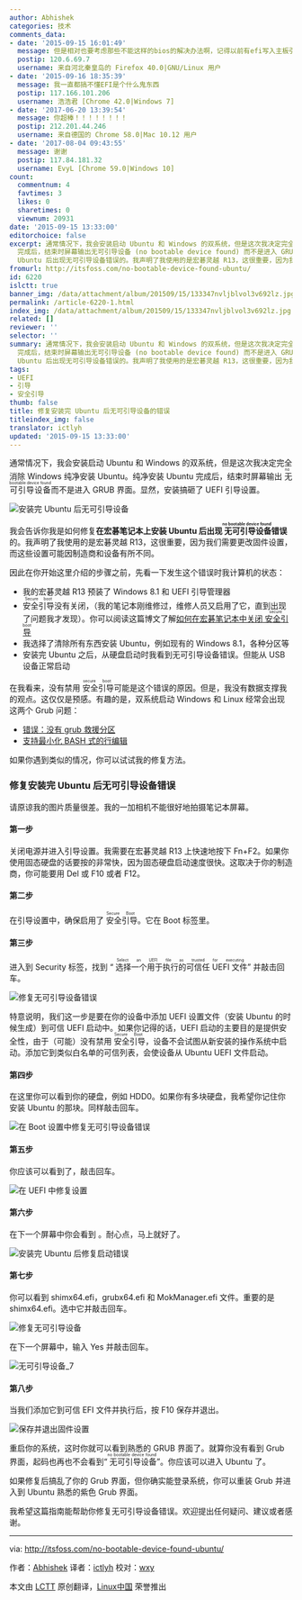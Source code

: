```yaml
---
author: Abhishek
categories: 技术
comments_data:
- date: '2015-09-15 16:01:49'
  message: 但是相对也要考虑那些不能这样的bios的解决办法啊，记得以前有efi写入主板引导的教程，但是忘记了
  postip: 120.6.69.7
  username: 来自河北秦皇岛的 Firefox 40.0|GNU/Linux 用户
- date: '2015-09-16 18:35:39'
  message: 我一直都搞不懂EFI是个什么鬼东西
  postip: 117.166.101.206
  username: 浩浩君 [Chrome 42.0|Windows 7]
- date: '2017-06-20 13:39:54'
  message: 你超棒！！！！！！！！
  postip: 212.201.44.246
  username: 来自德国的 Chrome 58.0|Mac 10.12 用户
- date: '2017-08-04 09:43:55'
  message: 谢谢
  postip: 117.84.181.32
  username: EvyL [Chrome 59.0|Windows 10]
count:
  commentnum: 4
  favtimes: 3
  likes: 0
  sharetimes: 0
  viewnum: 20931
date: '2015-09-15 13:33:00'
editorchoice: false
excerpt: 通常情况下，我会安装启动 Ubuntu 和 Windows 的双系统，但是这次我决定完全消除 Windows 纯净安装 Ubuntu。纯净安装 Ubuntu
  完成后，结束时屏幕输出无可引导设备 (no bootable device found) 而不是进入 GRUB 界面。显然，安装搞砸了 UEFI 引导设置。  我会告诉你我是如何修复在宏碁笔记本上安装
  Ubuntu 后出现无可引导设备错误的。我声明了我使用的是宏碁灵越 R13，这很重要，因为我们需要更改固件设置，而这些设置可能因制造商和设备有所不同。 因此在你开始这里介绍的步骤之前，先看一下发生这个错误时我计算机的状态：  我的宏碁灵越
fromurl: http://itsfoss.com/no-bootable-device-found-ubuntu/
id: 6220
islctt: true
banner_img: /data/attachment/album/201509/15/133347nvljblvol3v692lz.jpg
permalink: /article-6220-1.html
index_img: /data/attachment/album/201509/15/133347nvljblvol3v692lz.jpg.thumb.jpg
related: []
reviewer: ''
selector: ''
summary: 通常情况下，我会安装启动 Ubuntu 和 Windows 的双系统，但是这次我决定完全消除 Windows 纯净安装 Ubuntu。纯净安装 Ubuntu
  完成后，结束时屏幕输出无可引导设备 (no bootable device found) 而不是进入 GRUB 界面。显然，安装搞砸了 UEFI 引导设置。  我会告诉你我是如何修复在宏碁笔记本上安装
  Ubuntu 后出现无可引导设备错误的。我声明了我使用的是宏碁灵越 R13，这很重要，因为我们需要更改固件设置，而这些设置可能因制造商和设备有所不同。 因此在你开始这里介绍的步骤之前，先看一下发生这个错误时我计算机的状态：  我的宏碁灵越
tags:
- UEFI
- 引导
- 安全引导
thumb: false
title: 修复安装完 Ubuntu 后无可引导设备的错误
titleindex_img: false
translator: ictlyh
updated: '2015-09-15 13:33:00'
---
```


通常情况下，我会安装启动 Ubuntu 和 Windows 的双系统，但是这次我决定完全消除 Windows 纯净安装 Ubuntu。纯净安装 Ubuntu 完成后，结束时屏幕输出<ruby> 无可引导设备 <rp>  ( </rp> <rt>  no bootable device found </rt> <rp>  ) </rp></ruby>而不是进入 GRUB 界面。显然，安装搞砸了 UEFI 引导设置。


![安装完 Ubuntu 后无可引导设备](/data/attachment/album/201509/15/133347nvljblvol3v692lz.jpg)


我会告诉你我是如何修复**在宏碁笔记本上安装 Ubuntu 后出现<ruby> 无可引导设备 <rp>  （ </rp> <rt>  no bootable device found </rt> <rp>  ） </rp></ruby>错误**的。我声明了我使用的是宏碁灵越 R13，这很重要，因为我们需要更改固件设置，而这些设置可能因制造商和设备有所不同。


因此在你开始这里介绍的步骤之前，先看一下发生这个错误时我计算机的状态：


* 我的宏碁灵越 R13 预装了 Windows 8.1 和 UEFI 引导管理器
* <ruby> 安全引导 <rp>  ( </rp> <rt>  Secure boot </rt> <rp>  ) </rp></ruby>没有关闭，（我的笔记本刚维修过，维修人员又启用了它，直到出现了问题我才发现）。你可以阅读这篇博文了解[如何在宏碁笔记本中关闭<ruby> 安全引导 <rp>  ( </rp> <rt>  secure boot </rt> <rp>  ) </rp></ruby>](http://itsfoss.com/disable-secure-boot-in-acer/)
* 我选择了清除所有东西安装 Ubuntu，例如现有的 Windows 8.1，各种分区等
* 安装完 Ubuntu 之后，从硬盘启动时我看到无可引导设备错误。但能从 USB 设备正常启动


在我看来，没有禁用<ruby> 安全引导 <rp>  ( </rp> <rt>  secure boot </rt> <rp>  ) </rp></ruby>可能是这个错误的原因。但是，我没有数据支撑我的观点。这仅仅是预感。有趣的是，双系统启动 Windows 和 Linux 经常会出现这两个 Grub 问题：


* [错误：没有 grub 救援分区](http://itsfoss.com/solve-error-partition-grub-rescue-ubuntu-linux/)
* [支持最小化 BASH 式的行编辑](http://itsfoss.com/fix-minimal-bash-line-editing-supported-grub-error-linux/)


如果你遇到类似的情况，你可以试试我的修复方法。


### 修复安装完 Ubuntu 后无可引导设备错误


请原谅我的图片质量很差。我的一加相机不能很好地拍摄笔记本屏幕。


#### 第一步


关闭电源并进入引导设置。我需要在宏碁灵越 R13 上快速地按下 Fn+F2。如果你使用固态硬盘的话要按的非常快，因为固态硬盘启动速度很快。这取决于你的制造商，你可能要用 Del 或 F10 或者 F12。


#### 第二步


在引导设置中，确保启用了<ruby> 安全引导 <rp>  ( </rp> <rt>  Secure Boot </rt> <rp>  ) </rp></ruby>。它在 Boot 标签里。


#### 第三步


进入到 Security 标签，找到 “<ruby> 选择一个用于执行的可信任 UEFI 文件 <rp>  ( </rp> <rt>  Select an UEFI file as trusted for executing </rt> <rp>  ) </rp></ruby>” 并敲击回车。


![修复无可引导设备错误](/data/attachment/album/201509/15/133348yqlwaoo5lzhhxlto.jpg)


特意说明，我们这一步是要在你的设备中添加 UEFI 设置文件（安装 Ubuntu 的时候生成）到可信 UEFI 启动中。如果你记得的话，UEFI 启动的主要目的是提供安全性，由于（可能）没有禁用<ruby> 安全引导 <rp>  ( </rp> <rt>  Secure Boot </rt> <rp>  ) </rp></ruby>，设备不会试图从新安装的操作系统中启动。添加它到类似白名单的可信列表，会使设备从 Ubuntu UEFI 文件启动。


#### 第四步


在这里你可以看到你的硬盘，例如 HDD0。如果你有多块硬盘，我希望你记住你安装 Ubuntu 的那块。同样敲击回车。


![在 Boot 设置中修复无可引导设备错误](/data/attachment/album/201509/15/133350ym2bmwabbbaw8sv7.jpg)


#### 第五步


你应该可以看到<EFI>了，敲击回车。


![在 UEFI 中修复设置](/data/attachment/album/201509/15/133351vtg47ssk1tv74kj4.jpg)


#### 第六步


在下一个屏幕中你会看到<ubuntu> 。耐心点，马上就好了。


![安装完 Ubuntu 后修复启动错误](/data/attachment/album/201509/15/133355sxcul5ffatckc2it.jpg)


#### 第七步


你可以看到 shimx64.efi，grubx64.efi 和 MokManager.efi 文件。重要的是 shimx64.efi。选中它并敲击回车。


![修复无可引导设备](/data/attachment/album/201509/15/133402h00u3ac331l23wao.jpg)


在下一个屏幕中，输入 Yes 并敲击回车。


![无可引导设备_7](/data/attachment/album/201509/15/133405gguu3ncwwbxb4l8e.jpg)


#### 第八步


当我们添加它到可信 EFI 文件并执行后，按 F10 保存并退出。


![保存并退出固件设置](/data/attachment/album/201509/15/133409hc1e17u69fce4x37.jpg)


重启你的系统，这时你就可以看到熟悉的 GRUB 界面了。就算你没有看到 Grub 界面，起码也再也不会看到“<ruby> 无可引导设备 <rp>  ( </rp> <rt>  no bootable device found </rt> <rp>  ) </rp></ruby>”。你应该可以进入 Ubuntu 了。


如果修复后搞乱了你的 Grub 界面，但你确实能登录系统，你可以重装 Grub 并进入到 Ubuntu 熟悉的紫色 Grub 界面。


我希望这篇指南能帮助你修复无可引导设备错误。欢迎提出任何疑问、建议或者感谢。




---


via: <http://itsfoss.com/no-bootable-device-found-ubuntu/>


作者：[Abhishek](http://itsfoss.com/author/abhishek/) 译者：[ictlyh](http://www.mutouxiaogui.cn/blog/) 校对：[wxy](https://github.com/wxy)


本文由 [LCTT](https://github.com/LCTT/TranslateProject) 原创翻译，[Linux中国](https://linux.cn/) 荣誉推出